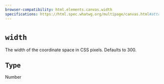```yaml
---
browser-compatibility: html.elements.canvas.width
specifications: https://html.spec.whatwg.org/multipage/canvas.html#attr-canvas-width
---
```


# `width`

The width of the coordinate space in CSS pixels. Defaults to 300.

## Type

Number
